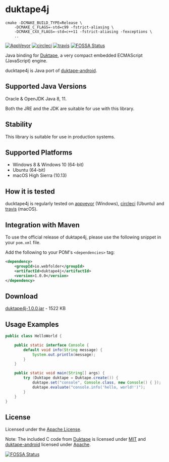 # duktape4j
```
cmake -DCMAKE_BUILD_TYPE=Release \
    -DCMAKE_C_FLAGS=-std=c99 -fstrict-aliasing \
    -DCMAKE_CXX_FLAGS=-std=c++11 -fstrict-aliasing -fexceptions \ 
    ..
```

[![AppVeyor](https://img.shields.io/appveyor/ci/WebFolder/duktape4j.svg?label=Windows)](https://ci.appveyor.com/project/WebFolder/duktape4j) [![circleci](https://img.shields.io/appveyor/ci/WebFolder/duktape4j.svg?label=Ubuntu)](https://circleci.com/gh/webfolderio/duktape4j) [![travis](https://img.shields.io/travis/webfolderio/duktape4j.svg?label=macOS)](https://travis-ci.org/webfolderio/duktape4j)
[![FOSSA Status](https://app.fossa.io/api/projects/git%2Bgithub.com%2Fwebfolderio%2Fduktape4j.svg?type=shield)](https://app.fossa.io/projects/git%2Bgithub.com%2Fwebfolderio%2Fduktape4j?ref=badge_shield)

Java binding for [Duktape](https://github.com/svaarala/duktape), a very compact embedded ECMAScript (JavaScript) engine.

ducktape4j is Java port of [duktape-android](https://github.com/square/duktape-android/).

Supported Java Versions
-----------------------

Oracle & OpenJDK Java 8, 11.

Both the JRE and the JDK are suitable for use with this library.

Stability
---------
This library is suitable for use in production systems.

Supported Platforms
-------------------
* Windows 8 & Windows 10 (64-bit)
* Ubuntu (64-bit)
* macOS High Sierra (10.13)

How it is tested
----------------
ducktape4j is regularly tested on [appveyor](https://ci.appveyor.com/project/WebFolder/duktape4j) (Windows), [circleci](https://circleci.com/gh/webfolderio/duktape4j) (Ubuntu) and [travis](https://travis-ci.org/webfolderio/duktape4j) (macOS).

Integration with Maven
----------------------

To use the official release of duktape4j, please use the following snippet in your `pom.xml` file.

Add the following to your POM's `<dependencies>` tag:

```xml
<dependency>
    <groupId>io.webfolder</groupId>
    <artifactId>duktape4j</artifactId>
    <version>1.0.0</version>
</dependency>
```

Download
--------
[duktape4j-1.0.0.jar](https://search.maven.org/remotecontent?filepath=io/webfolder/duktape4j/1.0.0/duktape4j-1.0.0.jar) - 1522 KB

Usage Examples
--------------

```java
public class HelloWorld {

    public static interface Console {
        default void info(String message) {
            System.out.println(message);
        }
    }

    public static void main(String[] args) {
        try (Duktape duktape = Duktape.create()) {
            duktape.set("console", Console.class, new Console() { });
            duktape.evaluate("console.info('hello, world!')");
        }
    }
}
```

License
-------
Licensed under the [Apache License](https://github.com/webfolderio/duktape4j/blob/master/LICENSE).

Note: The included C code from [Duktape](https://github.com/svaarala/duktape) is licensed under [MIT](https://github.com/svaarala/duktape/blob/master/LICENSE.txt) and [duktape-android](https://github.com/square/duktape-android) licensed under [Apache](https://github.com/square/duktape-android/blob/master/LICENSE).

[![FOSSA Status](https://app.fossa.io/api/projects/git%2Bgithub.com%2Fwebfolderio%2Fduktape4j.svg?type=large)](https://app.fossa.io/projects/git%2Bgithub.com%2Fwebfolderio%2Fduktape4j?ref=badge_large)
